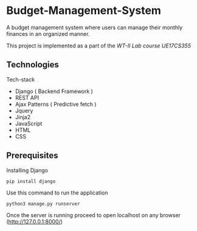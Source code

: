 # Budget-Management-System

A budget management system where users can manage their monthly finances in an organized manner.

This project is implemented as a part of the _WT-II Lab course UE17CS355_

## Technologies

Tech-stack
* Django ( Backend Framework )
* REST API
* Ajax Patterns ( Predictive fetch )
* Jquery
* Jinja2
* JavaScript
* HTML
* CSS


## Prerequisites


Installing Django

```
pip install django
```

Use this command to run the application

```
python3 manage.py runserver
```
Once the server is running proceed to open localhost on any browser (http://127.0.0.1:8000/)


